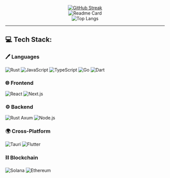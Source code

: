 <div id="title" align=center>

[![GitHub Streak](https://streak-stats.demolab.com/?user=1IANZ)](https://git.io/streak-stats)  
![Readme Card](https://github-readme-stats-one-bice.vercel.app/api?username=1IANZ&count_private=true&show_icons=true&role=OWNER,ORGANIZATION_MEMBER,COLLABORATOR)  
![Top Langs](https://github-readme-stats.vercel.app/api/top-langs/?username=1IANZ&layout=compact)

[github-sub-title:img]: https://readme-typing-svg.herokuapp.com?font=Segoe+Script&center=true&lines=ALEXNIAN

</div>

<hr />

## 💻 Tech Stack:

### 🖊️ Languages

![Rust](https://img.shields.io/badge/rust-%23DEA584.svg?style=flat&logo=rust&logoColor=%23000000)
![JavaScript](https://img.shields.io/badge/javascript-%23F7DF1E.svg?style=flat&logo=javascript&logoColor=%23000000)
![TypeScript](https://img.shields.io/badge/typescript-%233178C6.svg?style=flat&logo=typescript&logoColor=white)
![Go](https://img.shields.io/badge/go-%2300ADD8.svg?style=flat&logo=go&logoColor=white)
![Dart](https://img.shields.io/badge/dart-%230175C2.svg?style=flat&logo=dart&logoColor=white)

### 🌐 Frontend

![React](https://img.shields.io/badge/react-%2361DAFB.svg?style=flat&logo=react&logoColor=%23000000)
![Next.js](https://img.shields.io/badge/next.js-%23000000.svg?style=flat&logo=nextdotjs&logoColor=white)

### ⚙️ Backend

![Rust Axum](https://img.shields.io/badge/axum-%23DEA584.svg?style=flat&logo=rust&logoColor=%23000000)
![Node.js](https://img.shields.io/badge/node.js-%23339933.svg?style=flat&logo=node.js&logoColor=white)

### 🌍 Cross-Platform
![Tauri](https://img.shields.io/badge/tauri-%234E5B62.svg?style=flat&logo=tauri&logoColor=white)
![Flutter](https://img.shields.io/badge/flutter-%2302569B.svg?style=flat&logo=flutter&logoColor=white)

### ⛓️ Blockchain

![Solana](https://img.shields.io/badge/solana-%2366F9A1.svg?style=flat&logo=solana&logoColor=white)
![Ethereum](https://img.shields.io/badge/ethereum-%233C3C3D.svg?style=flat&logo=ethereum&logoColor=%236172E5)
